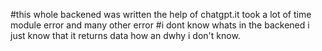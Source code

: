 #this whole backened was written the help of chatgpt.it took a lot of time module error and many other error
#i dont know whats in the backened i just know that it returns data how an dwhy i don't know.
